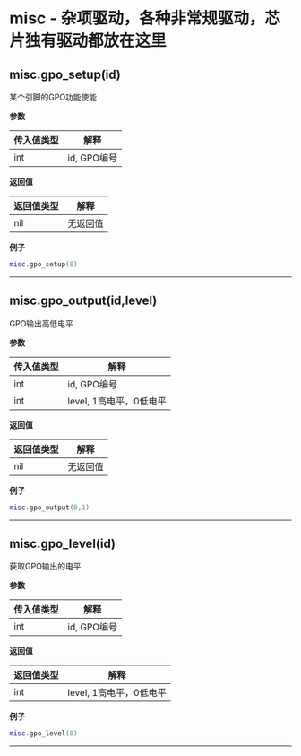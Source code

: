 # misc - 杂项驱动，各种非常规驱动，芯片独有驱动都放在这里

## misc.gpo_setup(id)

某个引脚的GPO功能使能

**参数**

|传入值类型|解释|
|-|-|
|int|id, GPO编号|

**返回值**

|返回值类型|解释|
|-|-|
|nil|无返回值|

**例子**

```lua
misc.gpo_setup(0)

```

---

## misc.gpo_output(id,level)

GPO输出高低电平

**参数**

|传入值类型|解释|
|-|-|
|int|id, GPO编号|
|int|level, 1高电平，0低电平|

**返回值**

|返回值类型|解释|
|-|-|
|nil|无返回值|

**例子**

```lua
misc.gpo_output(0,1)

```

---

## misc.gpo_level(id)

获取GPO输出的电平

**参数**

|传入值类型|解释|
|-|-|
|int|id, GPO编号|

**返回值**

|返回值类型|解释|
|-|-|
|int|level, 1高电平，0低电平|

**例子**

```lua
misc.gpo_level(0)

```

---

